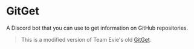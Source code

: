 # GitGet
A Discord bot that you can use to get information on GitHub repositories. 

> This is a modified version of Team Evie's old [GitGet](https://github.com/teamevie/gitget).
